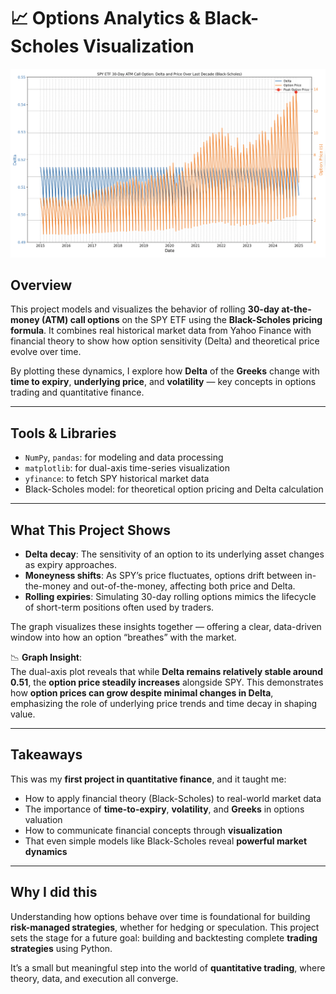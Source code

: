 # 📈 Options Analytics & Black-Scholes Visualization

![Delta vs. Option Price](output/price_against_time.png)

## Overview

This project models and visualizes the behavior of rolling **30-day at-the-money (ATM) call options** on the SPY ETF using the **Black-Scholes pricing formula**. It combines real historical market data from Yahoo Finance with financial theory to show how option sensitivity (Delta) and theoretical price evolve over time.

By plotting these dynamics, I explore how **Delta** of the **Greeks** change with **time to expiry**, **underlying price**, and **volatility** — key concepts in options trading and quantitative finance.

---

## Tools & Libraries

- `NumPy`, `pandas`: for modeling and data processing  
- `matplotlib`: for dual-axis time-series visualization  
- `yfinance`: to fetch SPY historical market data  
- Black-Scholes model: for theoretical option pricing and Delta calculation  

---

## What This Project Shows

- **Delta decay**: The sensitivity of an option to its underlying asset changes as expiry approaches.  
- **Moneyness shifts**: As SPY’s price fluctuates, options drift between in-the-money and out-of-the-money, affecting both price and Delta.  
- **Rolling expiries**: Simulating 30-day rolling options mimics the lifecycle of short-term positions often used by traders.  

The graph visualizes these insights together — offering a clear, data-driven window into how an option “breathes” with the market.

📉 **Graph Insight**:  
The dual-axis plot reveals that while **Delta remains relatively stable around 0.51**, the **option price steadily increases** alongside SPY. This demonstrates how **option prices can grow despite minimal changes in Delta**, emphasizing the role of underlying price trends and time decay in shaping value.

---


## Takeaways

This was my **first project in quantitative finance**, and it taught me:

- How to apply financial theory (Black-Scholes) to real-world market data  
- The importance of **time-to-expiry**, **volatility**, and **Greeks** in options valuation  
- How to communicate financial concepts through **visualization**  
- That even simple models like Black-Scholes reveal **powerful market dynamics**

---

## Why I did this

Understanding how options behave over time is foundational for building **risk-managed strategies**, whether for hedging or speculation. This project sets the stage for a future goal: building and backtesting complete **trading strategies** using Python.

It’s a small but meaningful step into the world of **quantitative trading**, where theory, data, and execution all converge.
